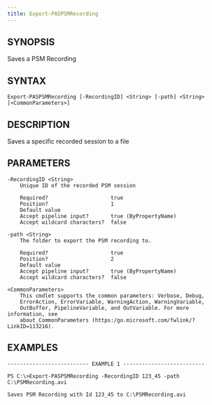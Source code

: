```yaml
---
title: Export-PASPSMRecording
---
```


## SYNOPSIS

Saves a PSM Recording

## SYNTAX

    Export-PASPSMRecording [-RecordingID] <String> [-path] <String> [<CommonParameters>]

## DESCRIPTION

Saves a specific recorded session to a file

## PARAMETERS

    -RecordingID <String>
        Unique ID of the recorded PSM session

        Required?                    true
        Position?                    1
        Default value
        Accept pipeline input?       true (ByPropertyName)
        Accept wildcard characters?  false

    -path <String>
        The folder to export the PSM recording to.

        Required?                    true
        Position?                    2
        Default value
        Accept pipeline input?       true (ByPropertyName)
        Accept wildcard characters?  false

    <CommonParameters>
        This cmdlet supports the common parameters: Verbose, Debug,
        ErrorAction, ErrorVariable, WarningAction, WarningVariable,
        OutBuffer, PipelineVariable, and OutVariable. For more information, see
        about_CommonParameters (https:/go.microsoft.com/fwlink/?LinkID=113216).

## EXAMPLES

    -------------------------- EXAMPLE 1 --------------------------

    PS C:\>Export-PASPSMRecording -RecordingID 123_45 -path C:\PSMRecording.avi

    Saves PSM Recording with Id 123_45 to C:\PSMRecording.avi
